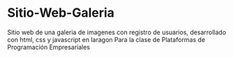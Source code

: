 # Sitio-Web-Galeria

Sitio web de una galeria de imagenes con registro de usuarios, desarrollado con html, css y javascript en laragon
Para la clase de Plataformas de Programación Empresariales
